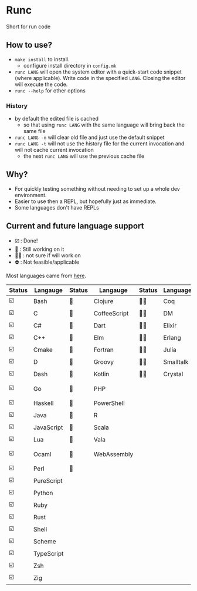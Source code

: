 # Runc

Short for run code

## How to use?

* `make install` to install.
  * configure install directory in `config.mk`
* `runc LANG` will open the system editor with a quick-start code snippet (where
  applicable). Write code in the specified `LANG`. Closing the editor will
  execute the code.
* `runc --help` for other options

### History

* by default the edited file is cached
  * so that using `runc LANG` with the same language will bring back the same
    file
* `runc LANG -n` will clear old file and just use the default snippet
* `runc LANG -t` will not use the history file for the current invocation and
  will not cache current invocation
  * the next `runc LANG` will use the previous cache file

## Why?

* For quickly testing something without needing to set up a whole dev
  environment.
* Easier to use then a REPL, but hopefully just as immediate.
* Some languages don't have REPLs

## Current and future language support

* :ballot_box_with_check: : Done!
* :hammer: : Still working on it
* :man_shrugging: : not sure if will work on
* :no_entry: : Not feasible/applicable

Most languages came from
[here](https://madnight.github.io/githut/#/pull_requests/2021/3).

| Status                  | Langauge   | Status   | Langauge     | Status          | Language  | Status     | Language          |
|-------------------------|------------|----------|--------------|-----------------|-----------|------------|-------------------|
| :ballot_box_with_check: | Bash       | :hammer: | Clojure      | :man_shrugging: | Coq       | :no_entry: | Emacs Lisp        |
| :ballot_box_with_check: | C          | :hammer: | CoffeeScript | :man_shrugging: | DM        | :no_entry: | F#                |
| :ballot_box_with_check: | C#         | :hammer: | Dart         | :man_shrugging: | Elixir    | :no_entry: | Jsonnet           |
| :ballot_box_with_check: | C++        | :hammer: | Elm          | :man_shrugging: | Erlang    | :no_entry: | MATLAB            |
| :ballot_box_with_check: | Cmake      | :hammer: | Fortran      | :man_shrugging: | Julia     | :no_entry: | NASL              |
| :ballot_box_with_check: | D          | :hammer: | Groovy       | :man_shrugging: | Smalltalk | :no_entry: | Nix               |
| :ballot_box_with_check: | Dash       | :hammer: | Kotlin       | :man_shrugging: | Crystal   | :no_entry: | Objective-C       |
| :ballot_box_with_check: | Go         | :hammer: | PHP          |                 |           | :no_entry: | Objective-C++     |
| :ballot_box_with_check: | Haskell    | :hammer: | PowerShell   |                 |           | :no_entry: | Puppet            |
| :ballot_box_with_check: | Java       | :hammer: | R            |                 |           | :no_entry: | Roff              |
| :ballot_box_with_check: | JavaScript | :hammer: | Scala        |                 |           | :no_entry: | Swift             |
| :ballot_box_with_check: | Lua        | :hammer: | Vala         |                 |           | :no_entry: | SystemVerilog     |
| :ballot_box_with_check: | Ocaml      | :hammer: | WebAssembly  |                 |           | :no_entry: | Visual Basic .NET |
| :ballot_box_with_check: | Perl       | :hammer: |              |                 |           | :no_entry: | TSQL              |
| :ballot_box_with_check: | PureScript |          |              |                 |           | :no_entry: | Vim script        |
| :ballot_box_with_check: | Python     |          |              |                 |           | :no_entry: | Vim script        |
| :ballot_box_with_check: | Ruby       |          |              |                 |           |            |                   |
| :ballot_box_with_check: | Rust       |          |              |                 |           |            |                   |
| :ballot_box_with_check: | Shell      |          |              |                 |           |            |                   |
| :ballot_box_with_check: | Scheme     |          |              |                 |           |            |                   |
| :ballot_box_with_check: | TypeScript |          |              |                 |           |            |                   |
| :ballot_box_with_check: | Zsh        |          |              |                 |           |            |                   |
| :ballot_box_with_check: | Zig        |          |              |                 |           |            |                   |
